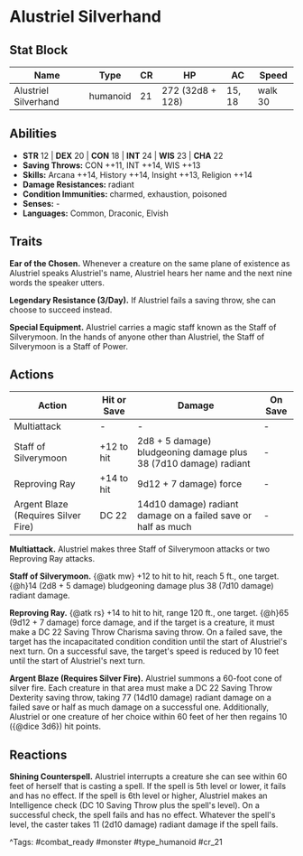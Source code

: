 # Alustriel Silverhand

## Stat Block

| Name | Type | CR | HP | AC | Speed |
|------|------|----|----|----|-------|
| Alustriel Silverhand | humanoid | 21 | 272 (32d8 + 128) | 15, 18 | walk 30 |

## Abilities

- **STR** 12 | **DEX** 20 | **CON** 18 | **INT** 24 | **WIS** 23 | **CHA** 22
- **Saving Throws:** CON ++11, INT ++14, WIS ++13  
- **Skills:** Arcana ++14, History ++14, Insight ++13, Religion ++14  
- **Damage Resistances:** radiant  
- **Condition Immunities:** charmed, exhaustion, poisoned  
- **Senses:** -  
- **Languages:** Common, Draconic, Elvish

## Traits

**Ear of the Chosen.** Whenever a creature on the same plane of existence as Alustriel speaks Alustriel's name, Alustriel hears her name and the next nine words the speaker utters.

**Legendary Resistance (3/Day).** If Alustriel fails a saving throw, she can choose to succeed instead.

**Special Equipment.** Alustriel carries a magic staff known as the Staff of Silverymoon. In the hands of anyone other than Alustriel, the Staff of Silverymoon is a Staff of Power.


## Actions

| Action | Hit or Save | Damage | On Save |
|--------|--------------|--------|----------|
| Multiattack | - | - | - |
| Staff of Silverymoon | +12 to hit | 2d8 + 5 damage) bludgeoning damage plus 38 (7d10 damage) radiant | - |
| Reproving Ray | +14 to hit | 9d12 + 7 damage) force | - |
| Argent Blaze (Requires Silver Fire) | DC 22 | 14d10 damage) radiant damage on a failed save or half as much | - |

**Multiattack.** Alustriel makes three Staff of Silverymoon attacks or two Reproving Ray attacks.

**Staff of Silverymoon.** {@atk mw} +12 to hit to hit, reach 5 ft., one target. {@h}14 (2d8 + 5 damage) bludgeoning damage plus 38 (7d10 damage) radiant damage.

**Reproving Ray.** {@atk rs} +14 to hit to hit, range 120 ft., one target. {@h}65 (9d12 + 7 damage) force damage, and if the target is a creature, it must make a DC 22 Saving Throw Charisma saving throw. On a failed save, the target has the incapacitated condition condition until the start of Alustriel's next turn. On a successful save, the target's speed is reduced by 10 feet until the start of Alustriel's next turn.

**Argent Blaze (Requires Silver Fire).** Alustriel summons a 60-foot cone of silver fire. Each creature in that area must make a DC 22 Saving Throw Dexterity saving throw, taking 77 (14d10 damage) radiant damage on a failed save or half as much damage on a successful one. Additionally, Alustriel or one creature of her choice within 60 feet of her then regains 10 ({@dice 3d6}) hit points.

## Reactions

**Shining Counterspell.** Alustriel interrupts a creature she can see within 60 feet of herself that is casting a spell. If the spell is 5th level or lower, it fails and has no effect. If the spell is 6th level or higher, Alustriel makes an Intelligence check (DC 10 Saving Throw plus the spell's level). On a successful check, the spell fails and has no effect. Whatever the spell's level, the caster takes 11 (2d10 damage) radiant damage if the spell fails.



^Tags: #combat_ready #monster #type_humanoid #cr_21
